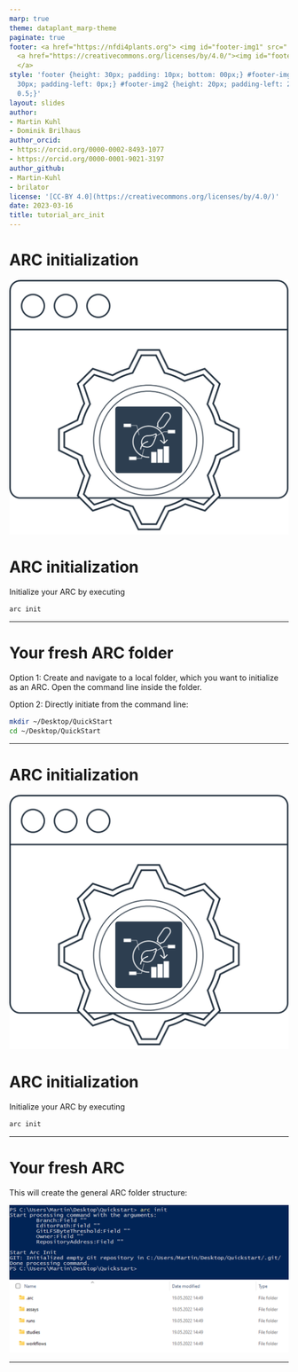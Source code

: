 ```yaml
---
marp: true
theme: dataplant_marp-theme
paginate: true
footer: <a href="https://nfdi4plants.org"> <img id="footer-img1" src="../../../img/_logos/DataPLANT/DataPLANT_logo_square_bg_transparent.svg"></a>
  <a href="https://creativecommons.org/licenses/by/4.0/"><img id="footer-img2" src="../../../img/_logos/CreativeCommons/by.svg">
  </a>
style: 'footer {height: 30px; padding: 10px; bottom: 00px;} #footer-img1 {height:
  30px; padding-left: 0px;} #footer-img2 {height: 20px; padding-left: 20px; opacity:
  0.5;}'
layout: slides
author:
- Martin Kuhl
- Dominik Brilhaus
author_orcid:
- https://orcid.org/0000-0002-8493-1077
- https://orcid.org/0000-0001-9021-3197
author_github:
- Martin-Kuhl
- brilator
license: '[CC-BY 4.0](https://creativecommons.org/licenses/by/4.0/)'
date: 2023-03-16
title: tutorial_arc_init
---
```


# ARC initialization

![bg right w:500](../../../img/_logos/ARCCommander/ARCCommander_Logo1.svg)

# ARC initialization

Initialize your ARC by executing

```bash
arc init
```

<!-- Source to slide(s) -->
<!-- ../../bricks/tutorial_arc_init-ARC_initialization.md -->


---

# Your fresh ARC folder

Option 1:
Create and navigate to a local folder, which you want to initialize as an ARC. Open the command line inside the folder.

Option 2:
Directly initiate from the command line:

```bash
mkdir ~/Desktop/QuickStart
cd ~/Desktop/QuickStart
```

<!-- Source to slide(s) -->
<!-- ../../bricks/tutorial_arc_init-Your_fresh_ARC_folder.md -->


---

# ARC initialization

![bg right w:500](../../../img/_logos/ARCCommander/ARCCommander_Logo1.svg)

# ARC initialization

Initialize your ARC by executing

```bash
arc init
```

<!-- Source to slide(s) -->
<!-- ../../bricks/tutorial_arc_init-ARC_initialization.md -->


---

# Your fresh ARC

This will create the general ARC folder structure:

![w:800](../../../img/arcCommander_init.png)

<!-- Source to slide(s) -->
<!-- ../../bricks/tutorial_arc_init-Your_fresh_ARC.md -->


---
